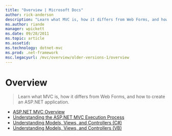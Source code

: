 ```yaml
---
title: "Overview | Microsoft Docs"
author: rick-anderson
description: "Learn what MVC is, how it differs from Web Forms, and how to create an ASP.NET application."
ms.author: riande
manager: wpickett
ms.date: 09/28/2011
ms.topic: article
ms.assetid: 
ms.technology: dotnet-mvc
ms.prod: .net-framework
msc.legacyurl: /mvc/overview/older-versions-1/overview
---
```

Overview
====================
> Learn what MVC is, how it differs from Web Forms, and how to create an ASP.NET application.


- [ASP.NET MVC Overview](asp-net-mvc-overview.md)
- [Understanding the ASP.NET MVC Execution Process](understanding-the-asp-net-mvc-execution-process.md)
- [Understanding Models, Views, and Controllers (C#)](understanding-models-views-and-controllers-cs.md)
- [Understanding Models, Views, and Controllers (VB)](understanding-models-views-and-controllers-vb.md)